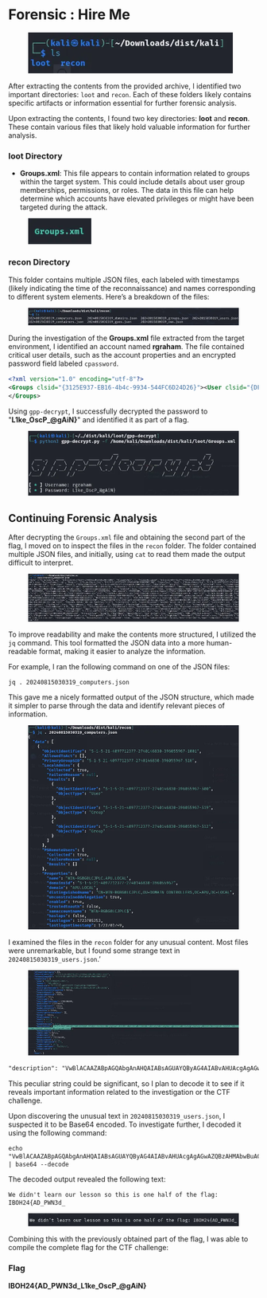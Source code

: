 # Forensic : Hire Me

<figure><img src="../../.gitbook/assets/image (3) (1) (1).png" alt=""><figcaption></figcaption></figure>

After extracting the contents from the provided archive, I identified two important directories: `loot` and `recon`. Each of these folders likely contains specific artifacts or information essential for further forensic analysis.

Upon extracting the contents, I found two key directories: **loot** and **recon**. These contain various files that likely hold valuable information for further analysis.

### loot Directory <a href="#b8d0" id="b8d0"></a>

* **Groups.xml**: This file appears to contain information related to groups within the target system. This could include details about user group memberships, permissions, or roles. The data in this file can help determine which accounts have elevated privileges or might have been targeted during the attack.

<figure><img src="../../.gitbook/assets/image (4) (1) (1).png" alt=""><figcaption></figcaption></figure>

### recon Directory <a href="#aee2" id="aee2"></a>

This folder contains multiple JSON files, each labeled with timestamps (likely indicating the time of the reconnaissance) and names corresponding to different system elements. Here’s a breakdown of the files:

<figure><img src="../../.gitbook/assets/image (5) (1) (1).png" alt=""><figcaption></figcaption></figure>

During the investigation of the **Groups.xml** file extracted from the target environment, I identified an account named **rgraham**. The file contained critical user details, such as the account properties and an encrypted password field labeled `cpassword`.

```xml
<?xml version="1.0" encoding="utf-8"?>
<Groups clsid="{3125E937-EB16-4b4c-9934-544FC6D24D26}"><User clsid="{DF5F1855-51E5-4d24-8B1A-D9BDE98BA1D1}" name="rgraham" image="2" changed="2024-08-15 06:59:13" uid="{BDA116FC-0E8C-4784-887F-71C9573859E3}"><Properties action="U" newName="" fullName="" description="" cpassword="FKhE/Beywcp8ZLLxH6LszmcuRiXceWaeEXvSJ5jKyJjqJ9vAidZiHVebDcE6n+Wi" changeLogon="0" noChange="0" neverExpires="0" acctDisabled="0" userName="rgraham"/></User>
</Groups>
```

Using `gpp-decrypt`, I successfully decrypted the password to "**L1ke\_OscP\_@gAiN}**" and identified it as part of a flag.

<figure><img src="../../.gitbook/assets/image (6) (1) (1).png" alt=""><figcaption></figcaption></figure>

## Continuing Forensic Analysis

After decrypting the `Groups.xml` file and obtaining the second part of the flag, I moved on to inspect the files in the `recon` folder. The folder contained multiple JSON files, and initially, using `cat` to read them made the output difficult to interpret.

<figure><img src="../../.gitbook/assets/image (7) (1).png" alt=""><figcaption></figcaption></figure>

To improve readability and make the contents more structured, I utilized the `jq` command. This tool formatted the JSON data into a more human-readable format, making it easier to analyze the information.

For example, I ran the following command on one of the JSON files:

```
jq . 20240815030319_computers.json
```

This gave me a nicely formatted output of the JSON structure, which made it simpler to parse through the data and identify relevant pieces of information.

<figure><img src="../../.gitbook/assets/image (9) (1).png" alt=""><figcaption></figcaption></figure>

I examined the files in the `recon` folder for any unusual content. Most files were unremarkable, but I found some strange text in `20240815030319_users.json`.’

<figure><img src="../../.gitbook/assets/image (10) (1).png" alt=""><figcaption></figcaption></figure>

```xml
"description": "VwBlACAAZABpAGQAbgAnAHQAIABsAGUAYQByAG4AIABvAHUAcgAgAGwAZQBzAHMAbwBuACAAcwBvACAAdABoAGkAcwAgAGkAcwAgAG8AbgBlACAAaABhAGwAZgAgAG8AZgAgAHQAaABlACAAZgBsAGEAZwA6ACAASQBCAE8ASAAyADQAewBBAEQAXwBQAFcATgAzAGQAXwA=",                                                                                                                                                    

```

This peculiar string could be significant, so I plan to decode it to see if it reveals important information related to the investigation or the CTF challenge.

Upon discovering the unusual text in `20240815030319_users.json`, I suspected it to be Base64 encoded. To investigate further, I decoded it using the following command:

```
echo "VwBlACAAZABpAGQAbgAnAHQAIABsAGUAYQByAG4AIABvAHUAcgAgAGwAZQBzAHMAbwBuACAAcwBvACAAdABoAGkAcwAgAGkAcwAgAG8AbgBlACAAaABhAGwAZgAgAG8AZgAgAHQAaABlACAAZgBsAGEAZgA6ACAASQBCAE8ASAAyADQAewBBAEQAXwBQAFcATgAzAGQAXwA=" | base64 --decode
```

The decoded output revealed the following text:

```
We didn't learn our lesson so this is one half of the flag: IBOH24{AD_PWN3d_
```

<figure><img src="../../.gitbook/assets/image (11) (1).png" alt=""><figcaption></figcaption></figure>

Combining this with the previously obtained part of the flag, I was able to compile the complete flag for the CTF challenge:

### Flag

**IBOH24{AD\_PWN3d\_L1ke\_OscP\_@gAiN}**
